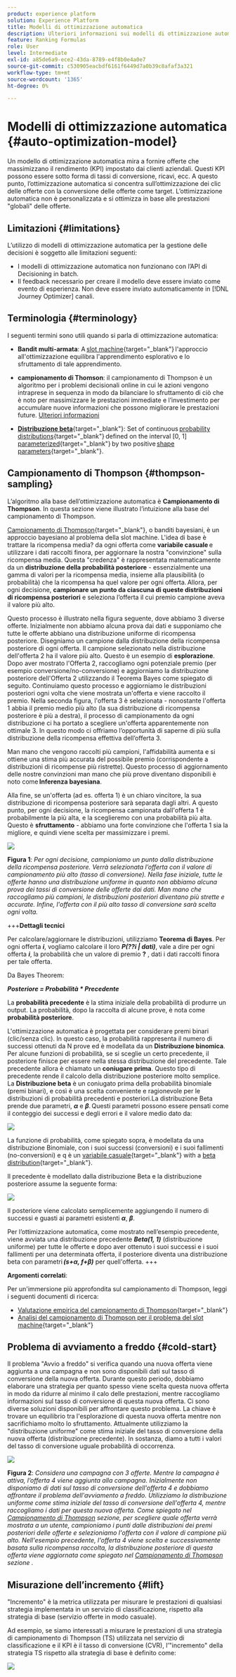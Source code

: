 ```yaml
---
product: experience platform
solution: Experience Platform
title: Modelli di ottimizzazione automatica
description: Ulteriori informazioni sui modelli di ottimizzazione automatica
feature: Ranking Formulas
role: User
level: Intermediate
exl-id: a85de6a9-ece2-43da-8789-e4f8b0e4a0e7
source-git-commit: c530905eacbdf6161f6449d7a0b39c8afaf3a321
workflow-type: tm+mt
source-wordcount: '1365'
ht-degree: 0%

---
```


# Modelli di ottimizzazione automatica {#auto-optimization-model}

Un modello di ottimizzazione automatica mira a fornire offerte che massimizzano il rendimento (KPI) impostato dai clienti aziendali. Questi KPI possono essere sotto forma di tassi di conversione, ricavi, ecc. A questo punto, l’ottimizzazione automatica si concentra sull’ottimizzazione dei clic delle offerte con la conversione delle offerte come target. L’ottimizzazione automatica non è personalizzata e si ottimizza in base alle prestazioni &quot;globali&quot; delle offerte.

## Limitazioni  {#limitations}

L’utilizzo di modelli di ottimizzazione automatica per la gestione delle decisioni è soggetto alle limitazioni seguenti:

* I modelli di ottimizzazione automatica non funzionano con l’API di Decisioning in batch.
* Il feedback necessario per creare il modello deve essere inviato come evento di esperienza. Non deve essere inviato automaticamente in [!DNL Journey Optimizer] canali.

## Terminologia {#terminology}

I seguenti termini sono utili quando si parla di ottimizzazione automatica:

* **Bandit multi-armata**: A [slot machine](https://en.wikipedia.org/wiki/Multi-armed_bandit){target="_blank"} l&#39;approccio all&#39;ottimizzazione equilibra l&#39;apprendimento esplorativo e lo sfruttamento di tale apprendimento.

* **campionamento di Thomson**: il campionamento di Thompson è un algoritmo per i problemi decisionali online in cui le azioni vengono intraprese in sequenza in modo da bilanciare lo sfruttamento di ciò che è noto per massimizzare le prestazioni immediate e l’investimento per accumulare nuove informazioni che possono migliorare le prestazioni future. [Ulteriori informazioni](#thompson-sampling)

* [**Distribuzione beta**](https://en.wikipedia.org/wiki/Beta_distribution){target="_blank"}: Set of continuous [probability distributions](https://en.wikipedia.org/wiki/Probability_distribution){target="_blank"} defined on the interval [0, 1] [parameterized](https://en.wikipedia.org/wiki/Statistical_parameter){target="_blank"} by two positive [shape parameters](https://en.wikipedia.org/wiki/Shape_parameter){target="_blank"}.

## Campionamento di Thompson {#thompson-sampling}

L’algoritmo alla base dell’ottimizzazione automatica è **Campionamento di Thompson**. In questa sezione viene illustrato l’intuizione alla base del campionamento di Thompson.

[Campionamento di Thompson](https://en.wikipedia.org/wiki/Thompson_sampling){target="_blank"}, o banditi bayesiani, è un approccio bayesiano al problema della slot machine.  L&#39;idea di base è trattare la ricompensa media? da ogni offerta come **variabile casuale** e utilizzare i dati raccolti finora, per aggiornare la nostra &quot;convinzione&quot; sulla ricompensa media. Questa &quot;credenza&quot; è rappresentata matematicamente da un **distribuzione della probabilità posteriore** - essenzialmente una gamma di valori per la ricompensa media, insieme alla plausibilità (o probabilità) che la ricompensa ha quel valore per ogni offerta. Allora, per ogni decisione, **campionare un punto da ciascuna di queste distribuzioni di ricompensa posteriori** e seleziona l’offerta il cui premio campione aveva il valore più alto.

Questo processo è illustrato nella figura seguente, dove abbiamo 3 diverse offerte. Inizialmente non abbiamo alcuna prova dai dati e supponiamo che tutte le offerte abbiano una distribuzione uniforme di ricompensa posteriore. Disegniamo un campione dalla distribuzione della ricompensa posteriore di ogni offerta. Il campione selezionato nella distribuzione dell&#39;offerta 2 ha il valore più alto. Questo è un esempio di **esplorazione**. Dopo aver mostrato l&#39;Offerta 2, raccogliamo ogni potenziale premio (per esempio conversione/no-conversione) e aggiorniamo la distribuzione posteriore dell&#39;Offerta 2 utilizzando il Teorema Bayes come spiegato di seguito.  Continuiamo questo processo e aggiorniamo le distribuzioni posteriori ogni volta che viene mostrata un&#39;offerta e viene raccolto il premio. Nella seconda figura, l&#39;offerta 3 è selezionata - nonostante l&#39;offerta 1 abbia il premio medio più alto (la sua distribuzione di ricompensa posteriore è più a destra), il processo di campionamento da ogni distribuzione ci ha portato a scegliere un&#39;offerta apparentemente non ottimale 3. In questo modo ci offriamo l’opportunità di saperne di più sulla distribuzione della ricompensa effettiva dell’offerta 3.

Man mano che vengono raccolti più campioni, l&#39;affidabilità aumenta e si ottiene una stima più accurata del possibile premio (corrispondente a distribuzioni di ricompense più ristrette). Questo processo di aggiornamento delle nostre convinzioni man mano che più prove diventano disponibili è noto come **Inferenza bayesiana**.

Alla fine, se un&#39;offerta (ad es. offerta 1) è un chiaro vincitore, la sua distribuzione di ricompensa posteriore sarà separata dagli altri. A questo punto, per ogni decisione, la ricompensa campionata dall&#39;offerta 1 è probabilmente la più alta, e la sceglieremo con una probabilità più alta. Questo è **sfruttamento** - abbiamo una forte convinzione che l&#39;offerta 1 sia la migliore, e quindi viene scelta per massimizzare i premi.

![](../assets/ai-ranking-thompson-sampling.png)

**Figura 1**: *Per ogni decisione, campioniamo un punto dalla distribuzione della ricompensa posteriore. Verrà selezionata l’offerta con il valore di campionamento più alto (tasso di conversione). Nella fase iniziale, tutte le offerte hanno una distribuzione uniforme in quanto non abbiamo alcuna prova dei tassi di conversione delle offerte dai dati. Man mano che raccogliamo più campioni, le distribuzioni posteriori diventano più strette e accurate. Infine, l&#39;offerta con il più alto tasso di conversione sarà scelta ogni volta.*

<!--
![](../assets/ai-ranking-thompson-sampling-initial.png)
![](../assets/ai-ranking-thompson-sampling-intermediate.png)
![](../assets/ai-ranking-thompson-sampling-ultimate.png)
-->

+++**Dettagli tecnici**

Per calcolare/aggiornare le distribuzioni, utilizziamo **Teorema di Bayes**. Per ogni offerta ***i***, vogliamo calcolare il loro ***P(??i | dati)***, vale a dire per ogni offerta ***i***, la probabilità che un valore di premio **?** , dati i dati raccolti finora per tale offerta.

Da Bayes Theorem:

***Posteriore = Probabilità * Precedente***

La **probabilità precedente** è la stima iniziale della probabilità di produrre un output. La probabilità, dopo la raccolta di alcune prove, è nota come **probabilità posteriore**. 

L&#39;ottimizzazione automatica è progettata per considerare premi binari (clic/senza clic). In questo caso, la probabilità rappresenta il numero di successi ottenuti da N prove ed è modellata da un **Distribuzione binomica**. Per alcune funzioni di probabilità, se si sceglie un certo precedente, il posteriore finisce per essere nella stessa distribuzione del precedente. Tale precedente allora è chiamato un **coniugare prima**. Questo tipo di precedente rende il calcolo della distribuzione posteriore molto semplice. La **Distribuzione beta** è un coniugato prima della probabilità binomiale (premi binari), e così è una scelta conveniente e ragionevole per le distribuzioni di probabilità precedenti e posteriori.La distribuzione Beta prende due parametri, ***α*** e ***β***. Questi parametri possono essere pensati come il conteggio dei successi e degli errori e il valore medio dato da:

![](../assets/ai-ranking-beta-distribution.png)

La funzione di probabilità, come spiegato sopra, è modellata da una distribuzione Binomiale, con i suoi successi (conversioni) e i suoi fallimenti (no-conversioni) e q è un [variabile casuale](https://en.wikipedia.org/wiki/Random_variable){target="_blank"} with a [beta distribution](https://en.wikipedia.org/wiki/Beta_distribution){target="_blank"}.

Il precedente è modellato dalla distribuzione Beta e la distribuzione posteriore assume la seguente forma:

![](../assets/ai-ranking-posterior-distribution.svg)

Il posteriore viene calcolato semplicemente aggiungendo il numero di successi e guasti ai parametri esistenti ***α***, ***β***.

Per l’ottimizzazione automatica, come mostrato nell’esempio precedente, viene avviata una distribuzione precedente ***Beta(1, 1)*** (distribuzione uniforme) per tutte le offerte e dopo aver ottenuto i suoi successi e i suoi fallimenti per una determinata offerta, il posteriore diventa una distribuzione beta con parametri ***(s+α, f+β)*** per quell&#39;offerta.
+++

**Argomenti correlati**:

Per un&#39;immersione più approfondita sul campionamento di Thompson, leggi i seguenti documenti di ricerca:
* [Valutazione empirica del campionamento di Thompson](https://proceedings.neurips.cc/paper/2011/file/e53a0a2978c28872a4505bdb51db06dc-Paper.pdf){target="_blank"}
* [Analisi del campionamento di Thompson per il problema del slot machine](http://proceedings.mlr.press/v23/agrawal12/agrawal12.pdf){target="_blank"}

## Problema di avviamento a freddo {#cold-start}

Il problema &quot;Avvio a freddo&quot; si verifica quando una nuova offerta viene aggiunta a una campagna e non sono disponibili dati sul tasso di conversione della nuova offerta. Durante questo periodo, dobbiamo elaborare una strategia per quanto spesso viene scelta questa nuova offerta in modo da ridurre al minimo il calo delle prestazioni, mentre raccogliamo informazioni sul tasso di conversione di questa nuova offerta. Ci sono diverse soluzioni disponibili per affrontare questo problema. La chiave è trovare un equilibrio tra l&#39;esplorazione di questa nuova offerta mentre non sacrifichiamo molto lo sfruttamento. Attualmente utilizziamo la &quot;distribuzione uniforme&quot; come stima iniziale del tasso di conversione della nuova offerta (distribuzione precedente). In sostanza, diamo a tutti i valori del tasso di conversione uguale probabilità di occorrenza.


![](../assets/ai-ranking-cold-start-strategies.png)

**Figura 2**: *Considera una campagna con 3 offerte. Mentre la campagna è attiva, l’offerta 4 viene aggiunta alla campagna. Inizialmente non disponiamo di dati sul tasso di conversione dell&#39;offerta 4 e dobbiamo affrontare il problema dell&#39;avviamento a freddo. Utilizziamo la distribuzione uniforme come stima iniziale del tasso di conversione dell&#39;offerta 4, mentre raccogliamo i dati per questa nuova offerta. Come spiegato nel [Campionamento di Thompson](#thompson-sampling) sezione, per scegliere quale offerta verrà mostrata a un utente, campioniamo i punti dalle distribuzioni dei premi posteriori delle offerte e selezioniamo l&#39;offerta con il valore di campione più alto. Nell&#39;esempio precedente, l&#39;offerta 4 viene scelta e successivamente basata sulla ricompensa raccolta, la distribuzione posteriore di questa offerta viene aggiornata come spiegato nel [Campionamento di Thompson](#thompson-sampling) sezione .*

## Misurazione dell’incremento {#lift}

&quot;Incremento&quot; è la metrica utilizzata per misurare le prestazioni di qualsiasi strategia implementata in un servizio di classificazione, rispetto alla strategia di base (servizio offerte in modo casuale).

Ad esempio, se siamo interessati a misurare le prestazioni di una strategia di campionamento di Thompson (TS) utilizzata nel servizio di classificazione e il KPI è il tasso di conversione (CVR), l’&quot;incremento&quot; della strategia TS rispetto alla strategia di base è definito come:

![](../assets/ai-ranking-lift.png)
